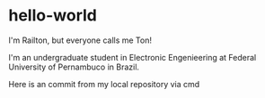 # hello-world

I'm Railton, but everyone calls me Ton!

I'm an undergraduate student in Electronic Engenieering at Federal University of Pernambuco in Brazil.

Here is an commit from my local repository via cmd

